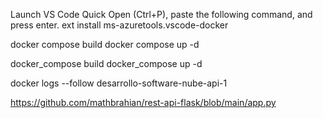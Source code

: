 Launch VS Code Quick Open (Ctrl+P), paste the following command, and press enter.
ext install ms-azuretools.vscode-docker

docker compose build
docker compose up -d

docker_compose build
docker_compose up -d 

docker logs --follow desarrollo-software-nube-api-1

https://github.com/mathbrahian/rest-api-flask/blob/main/app.py